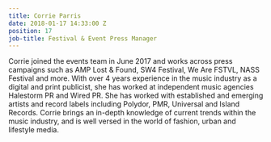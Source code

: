 ```yaml
---
title: Corrie Parris
date: 2018-01-17 14:33:00 Z
position: 17
job-title: Festival & Event Press Manager
---
```


Corrie joined the events team in June 2017 and works across press campaigns such as AMP Lost & Found, SW4 Festival, We Are FSTVL, NASS Festival and more. With over 4 years experience in the music industry as a digital and print publicist, she has worked at independent music agencies Halestorm PR and Wired PR. She has worked with established and emerging artists and record labels including Polydor, PMR, Universal and Island Records. Corrie brings an in-depth knowledge of current trends within the music industry, and is well versed in the world of fashion, urban and lifestyle media. 